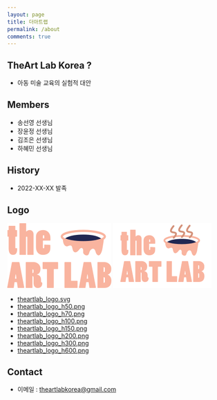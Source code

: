 ```yaml
---
layout: page
title: 더아트랩
permalink: /about
comments: true
---
```


## TheArt Lab Korea ?
* 아동 미술 교육의 실험적 대안

## Members
* 송선영 선생님
* 장윤정 선생님
* 김조은 선생님
* 하혜민 선생님

## History

* 2022-XX-XX 발족

## Logo

![theartlab_logo_h150.png](../assets/images/theartlab_logo_h150.png)  ![theartlab_logo_h150.png](../assets/images/theartlab_ani/h150/theartlab_ani.gif)

* [theartlab_logo.svg](../assets/images/theartlab_logo.svg)
* [theartlab_logo_h50.png](../assets/images/theartlab_logo_h50.png)
* [theartlab_logo_h70.png](../assets/images/theartlab_logo_h70.png)
* [theartlab_logo_h100.png](../assets/images/theartlab_logo_h100.png)
* [theartlab_logo_h150.png](../assets/images/theartlab_logo_h150.png)
* [theartlab_logo_h200.png](../assets/images/theartlab_logo_h200.png)
* [theartlab_logo_h300.png](../assets/images/theartlab_logo_h300.png)
* [theartlab_logo_h600.png](../assets/images/theartlab_logo_h600.png)


## Contact

* 이메일 :  theartlabkorea@gmail.com

